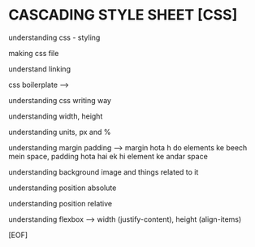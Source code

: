 # CASCADING STYLE SHEET [CSS]

understanding css - styling

making css file

understand linking

css boilerplate -->

<!--
*{
    margin: 0;
    padding: 0;
    box-sizing: border-box;
}

html, body{
    width: 100%;
    height: 100%;
} -->

understanding css writing way

understanding width, height

understanding units, px and %

understanding margin padding --> margin hota h do elements ke beech mein space, padding hota hai ek hi element ke andar space

understanding background image and things related to it

understanding position absolute

understanding position relative

understanding flexbox --> width (justify-content), height (align-items)

[EOF]
